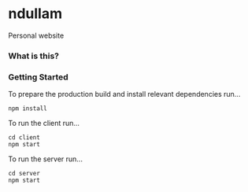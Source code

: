 # ndullam
Personal website
### What is this?

### Getting Started
To prepare the production build and install relevant dependencies run...
```
npm install
```
To run the client run...
```
cd client
npm start
```
To run the server run...
```
cd server
npm start
```
